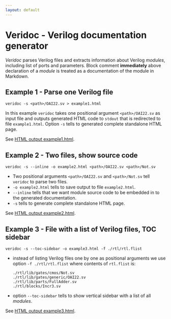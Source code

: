 ```yaml
---
layout: default
---
```


Veridoc - Verilog documentation generator
=========================================

*Veridoc* parses Verilog files and extracts information
about Verilog *modules*, including list of ports and parameters.
Block comment **immediately** above declaration of a *module* is treated
as a documentation of the module in Markdown.

Example 1 - Parse one Verilog file
----------------------------------

```terminal
veridoc -s <path>/OAI22.sv > example1.html
```

In this example `veridoc` takes one positional argument `<path>/OAI22.sv` as input file
and outputs generated HTML code to `stdout` that is redirected
to file `example1.html`. Option `-s` tells to generated complete
standalone HTML page.


See [HTML output example1.html](example1.html).

Example 2 - Two files, show source code
---------------------------------------

```terminal
veridoc -s --inline -o example2.html <path>/OAI22.sv <path>/Not.sv
```

- Two positional arguments `<path>/OAI22.sv` and `<path>/Not.sv` tell `veridoc`
  to parse two files.
- `-o example2.html` tells to save output to file `example2.html`.
- `--inline` tells that we want module source code to be embedded in to the
  generated documentation.
- `-s` tells to generate complete standalone HTML page.


See [HTML output example2.html](example2.html).

Example 3 - File with a list of Verilog files, TOC sidebar
----------------------------------------------------------

```terminal
veridoc -s --toc-sidebar -o example3.html -f ./rtl/rtl.flist
```

- instead of listing Verilog files one by one as positional
  arguments we use option `-f ./rtl/rtl.flist` where
  contents of `rtl.flist` is:
  ```
  ./rtl/lib/gates/cmos/Not.sv
  ./rtl/lib/gates/generic/OAI22.sv
  ./rtl/lib/parts/FullAdder.sv
  ./rtl/blocks/Incr3.sv
  ```
- option `--toc-sidebar` tells to show vertical sidebar
  with a list of all *modules*.


See [HTML output example3.html](example3.html).
